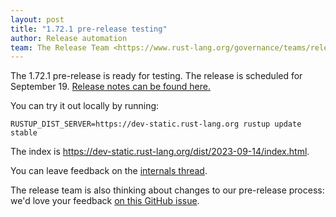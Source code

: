 ```yaml
---
layout: post
title: "1.72.1 pre-release testing"
author: Release automation
team: The Release Team <https://www.rust-lang.org/governance/teams/release>
---
```


The 1.72.1 pre-release is ready for testing. The release is scheduled for
September 19. [Release notes can be found here.][relnotes]

You can try it out locally by running:

```plain
RUSTUP_DIST_SERVER=https://dev-static.rust-lang.org rustup update stable
```

The index is <https://dev-static.rust-lang.org/dist/2023-09-14/index.html>.

You can leave feedback on the [internals thread](https://internals.rust-lang.org/t/rust-1-72-1-pre-release-testing/19566).

The release team is also thinking about changes to our pre-release process:
we'd love your feedback [on this GitHub issue][feedback].

[relnotes]: https://github.com/rust-lang/rust/blob/stable/RELEASES.md#version-1721-2023-09-19
[feedback]: https://github.com/rust-lang/release-team/issues/16
    